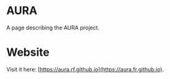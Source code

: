 # AURA
A page describing the AURA project.

# Website
Visit it here: [https://aura.rf.github.io](https://aura.fr.github.io).
